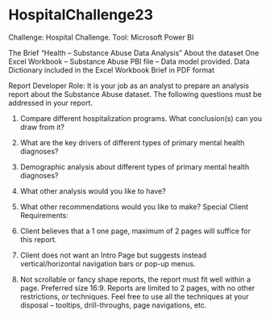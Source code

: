 # HospitalChallenge23
Challenge: Hospital Challenge. Tool: Microsoft Power BI

The Brief 
“Health – Substance Abuse Data Analysis” 
About the dataset 
One Excel Workbook – Substance Abuse
PBI file – Data model provided.
Data Dictionary included in the Excel Workbook
Brief in PDF format

Report Developer Role: 
It is your job as an analyst to prepare an analysis report about the Substance Abuse
dataset. The following questions must be addressed in your report.

1. Compare different hospitalization programs. What conclusion(s) can you draw from
it? 
2. What are the key drivers of different types of primary mental health diagnoses? 
3. Demographic analysis about different types of primary mental health diagnoses? 
4. What other analysis would you like to have?  
5. What other recommendations would you like to make? 
Special Client Requirements: 
1. Client believes that a 1 one page, maximum of 2 pages will suffice for this report.
 
2. Client does not want an Intro Page but suggests instead vertical/horizontal
navigation bars or pop-up menus.
 
3. Not scrollable or fancy shape reports, the report must fit well within a page. Preferred
size 16:9. 
Reports are limited to 2 pages, with no other restrictions, or techniques. Feel free to use all the
techniques at your disposal – tooltips, drill-throughs, page navigations, etc. 

